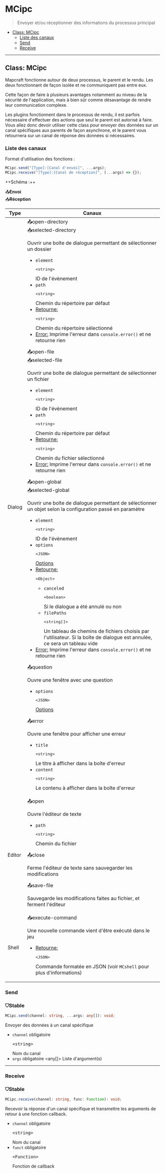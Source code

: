 # MCipc

> Envoyer et/ou réceptionner des informations du processus principal

- [Class: MCipc](#class%3A-mcipc)
  - [Liste des canaux](#liste-des-canaux)
  - [Send](#send)
  - [Receive](#receive)
---

## Class: MCipc

Mapcraft fonctionne autour de deux processus, le parent et le rendu. Les deux fonctionnant de façon isolée et ne communiquent pas entre eux.

Cette façon de faire à plusieurs avantages notamment au niveau de la sécurité de l'application, mais à bien sûr comme désavantage de rendre leur communication complexe.

Les plugins fonctionnent dans le processus de rendu, il est parfois nécessaire d'effectuer des actions que seul le parent est autorisé à faire. Vous allez donc devoir utiliser cette class pour envoyer des données sur un canal spécifiques aux parents de façon asynchrone, et le parent vous retournera sur un canal de réponse des données si nécessaires.

### Liste des canaux

Format d'utilisation des fonctions :
```js
MCipc.send("[Type]:[Canal d'envoi]", ...args);
MCipc.receive("[Type]:[Canal de réception]", (...args) => {});
```

++Schéma :++
<div class="channel">
	<div class="send"><span>📤</span><b>Envoi</b></div>
	<div class="receive"><span>📥</span><b>Réception</b></div>
</div>
<table class="channel-tab">
	<thead>
		<tr>
			<th>Type</th>
			<th>Canaux</th>
		</tr>
	</thead>
	<tbody>
		<tr>
			<td>Dialog</td>
			<td>
				<div class="channel">
					<div class="send"><span>📤</span>open-directory</div>
					<div class="receive"><span>📥</span>selected-directory</div>
					<div class="text">
						<p>Ouvrir une boîte de dialogue permettant de sélectionner un dossier</p>
						<ul>
							<li><code>element</code> <xmp class="type"><string></xmp> ID de l'évènement</li>
							<li><code>path</code> <xmp class="type"><string></xmp> Chemin du répertoire par défaut</li>
							<li><ins>Retourne:</ins> <xmp class="type"><string></xmp> Chemin du répertoire sélectionné</li>
							<li><ins>Error:</ins> Imprime l'erreur dans <code>console.error()</code> et ne retourne rien</li>
						</ul>
					</div>
				</div>
				<div class="channel">
					<div class="send"><span>📤</span>open-file</div>
					<div class="receive"><span>📥</span>selected-file</div>
					<div class="text">
						<p>Ouvrir une boîte de dialogue permettant de sélectionner un fichier</p>
						<ul>
							<li><code>element</code> <xmp class="type"><string></xmp> ID de l'évènement</li>
							<li><code>path</code> <xmp class="type"><string></xmp> Chemin du répertoire par défaut</li>
							<li><ins>Retourne:</ins> <xmp class="type"><string></xmp> Chemin du fichier sélectionné</li>
							<li><ins>Error:</ins> Imprime l'erreur dans <code>console.error()</code> et ne retourne rien</li>
						</ul>
					</div>
				</div>
				<div class="channel">
					<div class="send"><span>📤</span>open-global</div>
					<div class="receive"><span>📥</span>selected-global</div>
					<div class="text">
						<p>Ouvrir une boîte de dialogue permettant de sélectionner un objet selon la configuration passé en paramètre</p>
						<ul>
							<li><code>element</code> <xmp class="type"><string></xmp> ID de l'évènement</li>
							<li><code>options</code> <xmp class="type"><JSON></xmp> <a href="https://www.electronjs.org/docs/latest/api/dialog#dialogshowopendialogbrowserwindow-options">Options</a></li>
							<li><ins>Retourne:</ins> <xmp class="type"><Object></xmp>
								<ul>
									<li><code>canceled</code> <xmp class="type"><boolean></xmp> Si le dialogue a été annulé ou non</li>
									<li><code>filePaths</code> <xmp class="type"><string[]></xmp> Un tableau de chemins de fichiers choisis par l'utilisateur. Si la boîte de dialogue est annulée, ce sera un tableau vide</li>
								</ul>
							</li>
							<li><ins>Error:</ins> Imprime l'erreur dans <code>console.error()</code> et ne retourne rien</li>
						</ul>
					</div>
				</div>
				<div class="channel">
					<div class="send"><span>📤</span>question</div>
					<div class="text">
						<p>Ouvre une fenêtre avec une question</p>
						<ul>
							<li><code>options</code> <xmp class="type"><JSON></xmp> <a href="https://www.electronjs.org/docs/latest/api/dialog#dialogshowmessageboxbrowserwindow-options">Options</a></li>
						</ul>
					</div>
				</div>
				<div class="channel">
					<div class="send"><span>📤</span>error</div>
					<div class="text">
						<p>Ouvre une fenêtre pour afficher une erreur</p>
						<ul>
							<li><code>title</code> <xmp class="type"><string></xmp> Le titre à afficher dans la boîte d'erreur</li>
							<li><code>content</code> <xmp class="type"><string></xmp> Le contenu à afficher dans la boîte d'erreur</li>
						</ul>
					</div>
				</div>
			</td>
		</tr>
		<tr>
			<td>Editor</td>
			<td>
				<div class="channel">
					<div class="send"><span>📤</span>open</div>
					<div class="text">
						<p>Ouvre l'éditeur de texte</p>
						<ul>
							<li><code>path</code> <xmp class="type"><string></xmp> Chemin du fichier</li>
						</ul>
					</div>
				</div>
				<div class="channel">
					<div class="send"><span>📤</span>close</div>
					<div class="text">
						<p>Ferme l'éditeur de texte sans sauvegarder les modifications</p>
					</div>
				</div>
				<div class="channel">
					<div class="send"><span>📤</span>save-file</div>
					<div class="text">
						<p>Sauvegarde les modifications faites au fichier, et ferment l'éditeur</p>
					</div>
				</div>
			</td>
		</tr>
		<tr>
			<td>Shell</td>
			<td>
				<div class="channel">
					<div class="receive"><span>📥</span>execute-command</div>
					<div class="text">
						<p>Une nouvelle commande vient d'être exécuté dans le jeu</p>
						<ul>
							<li><ins>Retourne:</ins> <xmp class="type"><JSON></xmp> Commande formatée en JSON (voir <code>MCshell</code> pour plus d'informations)</li>
						</ul>
					</div>
				</div>
			</td>
		</tr>
	</tbody>
</table>

### Send
<div class="stab stable">
	<h3><span>⛉</span>Stable</h3>
</div>

``` ts
MCipc.send(channel: string, ...args: any[]): void;
```
Envoyer des données à un canal spécifique

- `channel` <span class="required">obligatoire</span> <xmp class="type"><string></xmp> Nom du canal
- `args` <span class="required">obligatoire</span> <span class="type"><any[]></span> Liste d'argument(s)

---
### Receive
<div class="stab stable">
	<h3><span>⛉</span>Stable</h3>
</div>

``` ts
MCipc.receive(channel: string, func: Function): void;
```
Recevoir la réponse d'un canal spécifique et transmettre les arguments de retour à une fonction callback.

- `channel` <span class="required">obligatoire</span> <xmp class="type"><string></xmp> Nom du canal
- `funct` <span class="required">obligatoire</span> <xmp class="type"><Function></xmp> Fonction de callback
